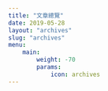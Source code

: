 ```yaml
---
title: "文章總覽"
date: 2019-05-28
layout: "archives"
slug: "archives"
menu:
    main:
        weight: -70
        params: 
            icon: archives
---
```

